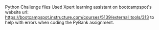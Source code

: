 Python Challenge files
Used Xpert learning assistant on bootcampspot's website url: https://bootcampspot.instructure.com/courses/5139/external_tools/313 to help with errors when coding the PyBank assignment.

